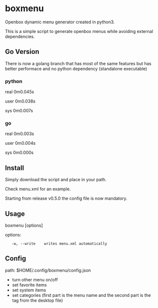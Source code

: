 # boxmenu
Openbox dynamic menu generator created in python3.

This is a simple script to generate openbox menus while avoiding external dependencies.

## Go Version
There is now a golang branch that has most of the same features but has better performace and no python dependency (standalone executable)

### python
real	0m0.045s

user	0m0.038s

sys	0m0.007s
### go
real	0m0.003s

user	0m0.004s

sys	0m0.000s

## Install
Simply download the script and place in your path.

Check menu.xml for an example.

Starting from release v0.5.0 the config file is now mandatory.

## Usage
boxmenu [options]

options:
   
       -w, --write    writes menu.xml automatically 
       
## Config
path: $HOME/.config/boxmenu/config.json

- turn other menu on/off
- set favorite items
- set system items
- set categories (first part is the menu name and the second part is the tag from the desktop file)
